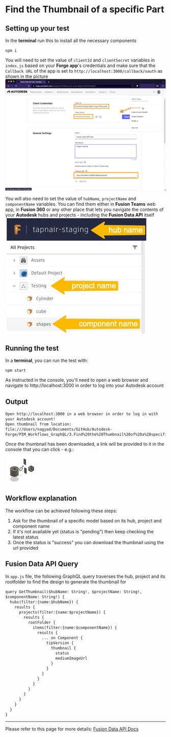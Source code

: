 # Find the Thumbnail of a specific Part

## Setting up your test
In the **terminal** run this to install all the necessary components
```
npm i
``` 

You will need to set the value of `clientId` and `clientSecret` variables in `index.js` based on your **Forge app**'s credentials and make sure that the `Callback URL` of the app is set to `http://localhost:3000/callback/oauth` as shown in the picture\
![Get 3-legged token](./readme/ForgeCredentials.png)

You will also need to set the value of `hubName`, `projectName` and `componentName` variables. You can find them either in **Fusion Teams** web app, in **Fusion 360** or any other place that lets you navigate the contents of your **Autodesk** hubs and projects - including the **Fusion Data API** itself\
![Get version id](./readme/inputs.png)


## Running the test
In a **terminal**, you can run the test with:
```
npm start
```
As instructed in the console, you'll need to open a web browser and navigate to http://localhost:3000 in order to log into your Autodesk account 

## Output
```
Open http://localhost:3000 in a web browser in order to log in with your Autodesk account!
Open thumbnail from location: file:///Users/nagyad/Documents/GitHub/Autodesk-Forge/PIM_Workflows_GraphQL/3.Find%20the%20Thumbnail%20of%20a%20specific%20Part/thumbnail.png
```
Once the thumbnail has been downloaded, a link will be provided to it in the console that you can click - e.g.:\
![Thumbnail](./thumbnail.png)

## Workflow explanation

The workflow can be achieved following these steps:

1. Ask for the thumbnail of a specific model based on its hub, project and component name
2. If it's not available yet (status is "pending") then keep checking the latest status
3. Once the status is "success" you can download the thumbnail using the url provided

## Fusion Data API Query

In `app.js` file, the following GraphQL query traverses the hub, project and its rootfolder to find the design to generate the thumbnail for
```
query GetThumbnail($hubName: String!, $projectName: String!, $componentName: String!) {
  hubs(filter:{name:$hubName}) {
    results {
      projects(filter:{name:$projectName}) {
        results {
          rootFolder {
            items(filter:{name:$componentName}) {
              results {
                ... on Component {
                  tipVersion {
                    thumbnail {
                      status
                      mediumImageUrl
                    }          
                  }
                }
              }
            }
          }
        }
      }
    }
  }
}
```


-----------

Please refer to this page for more details: [Fusion Data API Docs](https://forge.autodesk.com/en/docs/fusiondata/v1/developers_guide/overview/)